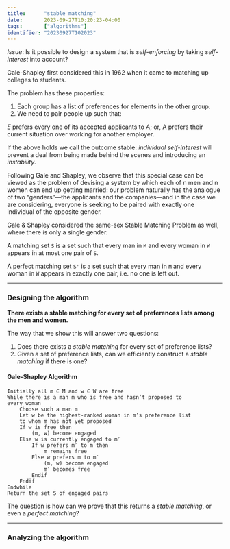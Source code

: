 ```yaml
---
title:      "stable matching"
date:       2023-09-27T10:20:23-04:00
tags:       ["algorithms"]
identifier: "20230927T102023"
---
```


*Issue*: Is it possible to design a system that is *self-enforcing* by
taking *self-interest* into account?

Gale-Shapley first considered this in 1962 when it came to matching up
colleges to students.

The problem has these properties:

1. Each group has a list of preferences for elements in the other
   group.
2. We need to pair people up such that:

*E* prefers every one of its accepted applicants to *A*; or, A prefers
their current situation over working for another employer.

If the above holds we call the outcome stable: *individual
self-interest* will prevent a deal from being made behind the scenes
and introducing an *instability*.

Following Gale and Shapley, we observe that this special case can be
viewed as the problem of devising a system by which each of n men and
n women can end up getting married: our problem naturally has the analogue
of two “genders”—the applicants and the companies—and in the case we are
considering, everyone is seeking to be paired with exactly one individual of
the opposite gender.

Gale & Shapley considered the same-sex Stable Matching Problem as
well, where there is only a single gender.

A matching set `S` is a set such that every man in `M` and every woman
in `W` appears in at most one pair of `S`.

A perfect matching set `S'` is a set such that every man in `M` and
every woman in `W` appears in exactly one pair, i.e. no one is left out.

----------

### Designing the algorithm ###

**There exists a stable matching for every set of preferences lists
among the men and women.**

The way that we show this will answer two questions:

1. Does there exists a *stable matching* for every set of preference
   lists?
2. Given a set of preference lists, can we efficiently construct a
   *stable matching* if there is one?
   
   
#### Gale-Shapley Algorithm ####

```
Initially all m ∈ M and w ∈ W are free
While there is a man m who is free and hasn’t proposed to
every woman
	Choose such a man m
	Let w be the highest-ranked woman in m’s preference list
	to whom m has not yet proposed
	If w is free then
		(m, w) become engaged
	Else w is currently engaged to m′
		If w prefers m′ to m then
			m remains free
		Else w prefers m to m′
			(m, w) become engaged
			m′ becomes free
		Endif
	Endif
Endwhile
Return the set S of engaged pairs
```

The question is how can we prove that this returns a *stable
matching*, or even a *perfect matching*?

----------

### Analyzing the algorithm ###
